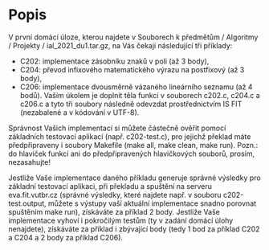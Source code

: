 # Popis

V první domácí úloze, kterou najdete v Souborech k předmětům / Algoritmy / Projekty / ial_2021_du1.tar.gz, na Vás čekají následující tři příklady:
- C202: implementace zásobníku znaků v poli (až 3 body),
- C204: převod infixového matematického výrazu na postfixový (až 3 body),
- C206: implementace dvousměrně vázaného lineárního seznamu (až 4 bodů).
Vaším úkolem je doplnit těla funkcí v souborech c202.c, c204.c a c206.c a tyto tři soubory následně odevzdat prostřednictvím IS FIT (nezabalené a v kódování v UTF-8).

Správnost Vašich implementací si můžete částečně ověřit pomocí základních testovací aplikací (např. c202-test.c), pro jejichž překlad máte předpřipraveny i soubory Makefile (make all, make clean, make run). Pozn.: do hlaviček funkcí ani do předpřipravených hlavičkových souborů, prosím, nezasahujte!

Jestliže Vaše implementace daného příkladu generuje správné výsledky pro základní testovací aplikaci, při překladu a spuštění na serveru eva.fit.vutbr.cz (správné výsledky, které najdete např. v souboru c202-test.output, můžete s výstupy vaší aktuální implementace snadno porovnat spuštěním make run), získáváte za příklad 2 body. Jestliže Vaše implementace vyhoví i pokročilým testům (ty v zadání domácí úlohy nenajdete), získáváte za příklad i zbývající body (tedy 1 bod za příklad C202 a C204 a 2 body za příklad C206).